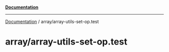 [**Documentation**](../README.md)

---

[Documentation](../README.md) / array/array-utils-set-op.test

# array/array-utils-set-op.test
